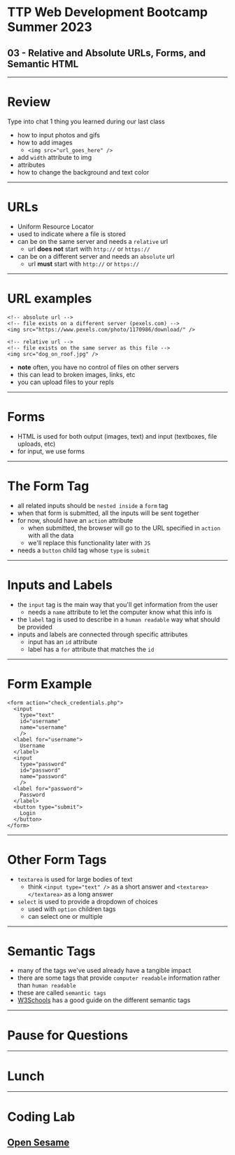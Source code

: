 # TTP Web Development Bootcamp Summer 2023
## 03 - Relative and Absolute URLs, Forms, and Semantic HTML

---

# Review
Type into chat 1 thing you learned during our last class

- how to input photos and gifs
- how to add images
  - `<img src="url_goes_here" />`
- add `width` attribute to img
- attributes
- how to change the background and text color

---

# URLs

- Uniform Resource Locator
- used to indicate where a file is stored
- can be on the same server and needs a `relative` url
  - url **does not** start with `http://` or `https://`
- can be on a different server and needs an `absolute` url
  - url **must** start with `http://` or `https://`

---

# URL examples

```
<!-- absolute url -->
<!-- file exists on a different server (pexels.com) -->
<img src="https://www.pexels.com/photo/1170986/download/" />

<!-- relative url -->
<!-- file exists on the same server as this file -->
<img src="dog_on_roof.jpg" />
```

- **note** often, you have no control of files on other servers
- this can lead to broken images, links, etc
- you can upload files to your repls

---

# Forms

- HTML is used for both output (images, text) and input (textboxes, file uploads, etc)
- for input, we use forms

---

# The Form Tag

- all related inputs should be `nested inside` a `form` tag
- when that form is submitted, all the inputs will be sent together
- for now, should have an `action` attribute
  - when submitted, the browser will go to the URL specified in `action` with all the data
  - we'll replace this functionality later with `JS`
- needs a `button` child tag whose `type` is `submit`

---

# Inputs and Labels

- the `input` tag is the main way that you'll get information from the user
  - needs a `name` attribute to let the computer know what this info is
- the `label` tag is used to describe in a `human readable` way what should be provided
- inputs and labels are connected through specific attributes
  - input has an `id` attribute
  - label has a `for` attribute that matches the `id`

---

# Form Example

```
<form action="check_credentials.php">
  <input
    type="text"
    id="username"
    name="username"
    />
  <label for="username">
    Username
  </label>
  <input
    type="password"
    id="password"
    name="password"
    />
  <label for="password">
    Password
  </label>
  <button type="submit">
    Login
  </button>
</form>
```

---

# Other Form Tags

- `textarea` is used for large bodies of text
  - think `<input type="text" />` as a short answer and `<textarea></textarea>` as a long answer
- `select` is used to provide a dropdown of choices
  - used with `option` children tags
  - can select one or multiple

---

# Semantic Tags

- many of the tags we've used already have a tangible impact
- there are some tags that provide `computer readable` information rather than `human readable`
- these are called `semantic tags`
- [W3Schools](https://www.w3schools.com/html/html5_semantic_elements.asp) has a good guide on the different semantic tags


---

# Pause for Questions

---

# Lunch

---

# Coding Lab
## [Open Sesame](https://replit.com/@jonchin/03-Open-Sesame)
